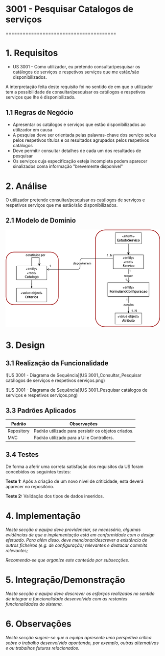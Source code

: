 # 3001 - Pesquisar Catalogos de serviços
=======================================

# 1. Requisitos


- US 3001 - Como utilizador, eu pretendo consultar/pesquisar os catálogos de serviços e respetivos serviços que me estão/são disponibilizados.


A interpretação feita deste requisito foi no sentido de em que o utilizador tem a possibilidade de consultar/pesquisar os catálogos e respetivos serviços que lhe é disponibilizado.

## 1.1 Regras de Negócio

* Apresentar os catálogos e serviços que estão disponibilizados ao utilizador em causa
* A pesquisa deve ser orientada pelas palavras-chave dos serviço se/ou pelos respetivos títulos e os resultados agrupados pelos respetivos catálogos
* Deve permitir consultar detalhes de cada um dos resultados de pesquisar
* Os serviços cuja especificação esteja incompleta podem aparecer sinalizados coma informação "brevemente disponível"


# 2. Análise

O utilizador pretende consultar/pesquisar os catálogos de serviços e respetivos serviços que me estão/são disponibilizados.


## 2.1 Modelo de Domínio

![US 3001 - Modelo de Dominio](US3001_MD.png)

# 3. Design

## 3.1 Realização da Funcionalidade

![US 3001 - Diagrama de Sequência](US 3001_Consultar_Pesquisar catálogos de serviços e respetivos serviços.png)

![US 3001 - Diagrama de Sequência](US 3001_Pesquisar catálogos de serviços e respetivos serviços.png)


## 3.3 Padrões Aplicados

| **Padrão**	   | **Observações**			|
|--------------|--------------------------------|
| Repository   | Padrão utilizado para persistir os objetos criados. |
| MVC   	   | Padrão utilizado para a UI e Controllers. |

## 3.4 Testes

De forma a aferir uma correta satisfação dos requisitos da US foram concebidos os seguintes testes:

**Teste 1:** Após a criação de um novo nivel de criticidade, esta deverá aparecer no repositório.

**Teste 2:** Validação dos tipos de dados inseridos.


# 4. Implementação

*Nesta secção a equipa deve providenciar, se necessário, algumas evidências de que a implementação está em conformidade com o design efetuado. Para além disso, deve mencionar/descrever a existência de outros ficheiros (e.g. de configuração) relevantes e destacar commits relevantes;*

*Recomenda-se que organize este conteúdo por subsecções.*

# 5. Integração/Demonstração

*Nesta secção a equipa deve descrever os esforços realizados no sentido de integrar a funcionalidade desenvolvida com as restantes funcionalidades do sistema.*

# 6. Observações

*Nesta secção sugere-se que a equipa apresente uma perspetiva critica sobre o trabalho desenvolvido apontando, por exemplo, outras alternativas e ou trabalhos futuros relacionados.*
